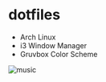 # dotfiles
- Arch Linux
- i3 Window Manager
- Gruvbox Color Scheme

![music](https://github.com/user-attachments/assets/88e43f2b-551d-475b-b207-1e68ef45a201)
